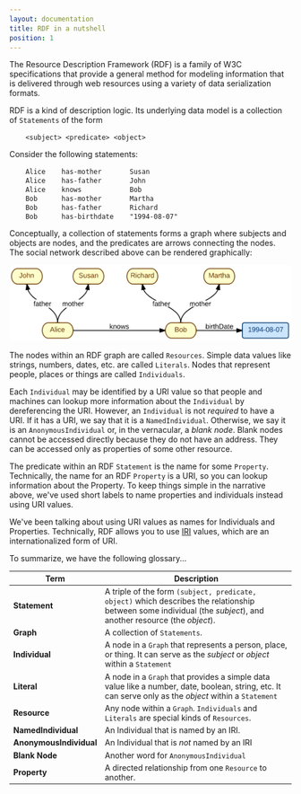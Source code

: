 ```yaml
---
layout: documentation
title: RDF in a nutshell
position: 1
---
```


The Resource Description Framework (RDF) is a family of W3C specifications that provide a
general method for modeling information that is delivered through web resources using a 
variety of data serialization formats.

RDF is a kind of description logic.  Its underlying data model is a collection of `Statements`
of the form

~~~~
    <subject> <predicate> <object>
~~~~

Consider the following statements:

~~~
    Alice    has-mother       Susan  
    Alice    has-father       John  
    Alice    knows            Bob  
    Bob      has-mother       Martha
    Bob      has-father       Richard
    Bob      has-birthdate    "1994-08-07"
~~~   

Conceptually, a collection of statements forms a graph where subjects and objects are nodes,
and the predicates are arrows connecting the nodes. The social network described above
can be rendered graphically:

![Social Network](/images/socialNetwork.png) 

The nodes within an RDF graph are called `Resources`.  Simple data values like strings, numbers,
dates, etc. are called `Literals`.  Nodes that represent people, places or things are called 
`Individuals`.

Each `Individual` may be identified by a URI value so that people and machines can 
lookup more information about the `Individual` by dereferencing the URI.  However, an `Individual`
is not *required* to have a URI.  If it has a URI, we say that it is a `NamedIndividual`.
Otherwise, we say it is an `AnonymousIndividual` or, in the vernacular, a *blank node*.  Blank nodes
cannot be accessed directly because they do not have an address.  They can be accessed only 
as properties of some other resource.

The predicate within an RDF `Statement` is the name for some `Property`.  Technically,
the name for an RDF `Property` is a URI, so you can lookup information about the Property.
To keep things simple in the narrative above, we've used short labels to name properties and individuals 
instead using URI values.

We've been talking about using URI values as names for Individuals and Properties.  Technically, RDF allows
you to use [IRI](https://en.wikipedia.org/wiki/Internationalized_resource_identifier) values, which 
are an internationalized form of URI.


To summarize, we have the following glossary...

| Term                    |       Description                                                                                                                                                          |
|-------------------------|----------------------------------------------------------------------------------------------------------------------------------------------------------------------------|
| **Statement**           | A triple of the form `(subject, predicate, object)` which describes the relationship between some individual (the *subject*), and another resource (the *object*). |
| **Graph**               | A collection of `Statements`.                                                                                                                                           |
| **Individual**          | A node in a `Graph` that represents a person, place, or thing.  It can serve as the *subject* or *object* within a `Statement`                                        |
| **Literal**             | A node in a `Graph` that provides a simple data value like a number, date, boolean, string, etc. It can serve only as the *object* within a `Statement`               |
| **Resource**            | Any node within a `Graph`.  `Individuals` and `Literals` are special kinds of `Resources`.                                                                     |
| **NamedIndividual**     | An Individual that is named by an IRI.                                                                                                                                     |
| **AnonymousIndividual** | An Individual that is *not* named by an IRI                                                                                                                                |
| **Blank Node**          | Another word for `AnonymousIndividual`                                                                                                                               |  
| **Property**            | A directed relationship from one `Resource` to another.                                                                                                                 |

  

